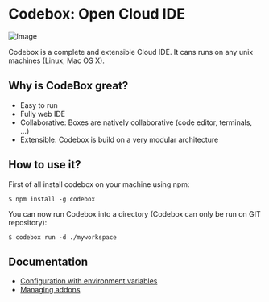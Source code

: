 # Codebox: Open Cloud IDE

![Image](../master/docs/assets/base.png?raw=true)

Codebox is a complete and extensible Cloud IDE. It cans runs on any unix machines (Linux, Mac OS X). 

## Why is CodeBox great?

* Easy to run
* Fully web IDE
* Collaborative: Boxes are natively collaborative (code editor, terminals, ...)
* Extensible: Codebox is build on a very modular architecture

## How to use it?

First of all install codebox on your machine using npm:

```
$ npm install -g codebox
```

You can now run Codebox into a directory (Codebox can only be run on GIT repository):

```
$ codebox run -d ./myworkspace
```

## Documentation

* [Configuration with environment variables](https://github.com/FriendCode/codebox/blob/master/docs/env.md)
* [Managing addons](https://github.com/FriendCode/codebox/blob/master/docs/addons.md)
